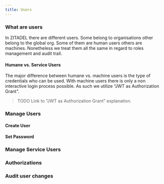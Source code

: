 ```yaml
---
title: Users
---
```


### What are users

In ZITADEL there are different users. Some belong to organisations other belong to the global org. Some of them are human users others are machines.
Nonetheless we treat them all the same in regard to roles management and audit trail.

#### Humane vs. Service Users

The major difference between humane vs. machine users is the type of credentials who can be used.
With machine users there is only a non interactive login process possible. As such we utilize “JWT as Authorization Grant”.

> TODO Link to “JWT as Authorization Grant” explanation.

### Manage Users

#### Create User

#### Set Password

### Manage Service Users

### Authorizations

### Audit user changes
